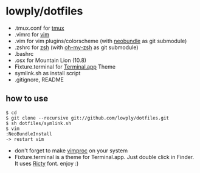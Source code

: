 # lowply/dotfiles

- .tmux.conf for [tmux](http://tmux.sourceforge.net/)
- .vimrc for [vim](http://www.vim.org/)
- .vim for vim plugins/colorscheme (with [neobundle](https://github.com/Shougo/neobundle.vim) as git submodule)
- .zshrc for [zsh](http://www.zsh.org/) (with [oh-my-zsh](https://github.com/robbyrussell/oh-my-zsh) as git submodule)
- .bashrc
- .osx for Mountain Lion (10.8) 
- Fixture.terminal for [Terminal.app](http://www.apple.com/osx/apps/all.html#terminal) Theme
- symlink.sh as install script
- .gitignore, README

## how to use
    $ cd
    $ git clone --recursive git://github.com/lowply/dotfiles.git
    $ sh dotfiles/symlink.sh
    $ vim
    :NeoBundleInstall
    -> restart vim

- don't forget to make [vimproc](https://github.com/Shougo/vimproc) on your system
- Fixture.terminal is a theme for Terminal.app. Just double click in Finder.
It uses [Ricty](http://save.sys.t.u-tokyo.ac.jp/~yusa/fonts/ricty.html) font.
enjoy :)
